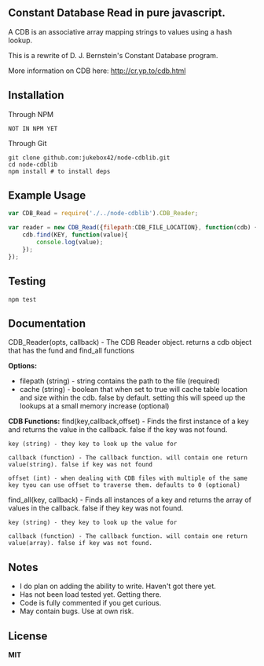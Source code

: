 ## Constant Database Read in pure javascript. 

A CDB is an associative array mapping strings to values using a hash lookup.

This is a rewrite of D. J. Bernstein's Constant Database program.

More information on CDB here: http://cr.yp.to/cdb.html

## Installation

Through NPM

	NOT IN NPM YET

Through Git

	git clone github.com:jukebox42/node-cdblib.git
	cd node-cdblib
	npm install # to install deps

## Example Usage
```javascript
var CDB_Read = require('./../node-cdblib').CDB_Reader;

var reader = new CDB_Read({filepath:CDB_FILE_LOCATION}, function(cdb) {
	cdb.find(KEY, function(value){
		console.log(value);
	});
});
```
## Testing

	npm test

## Documentation
CDB_Reader(opts, callback) - The CDB Reader object. returns a cdb object that has the fund and find_all functions

**Options:**
- filepath (string) - string contains the path to the file (required)
- cache (string) - boolean that when set to true will cache table location and size within the cdb. false by default. setting this will speed up the lookups at a small memory increase (optional)

**CDB Functions:**
find(key,callback,offset) - Finds the first instance of a key and returns the value in the callback. false if the key was not found.

	key (string) - they key to look up the value for
	
	callback (function) - The callback function. will contain one return value(string). false if key was not found
	
	offset (int) - when dealing with CDB files with multiple of the same key tyou can use offset to traverse them. defaults to 0 (optional)

find_all(key, callback) - Finds all instances of a key and returns the array of values in the callback. false if they key was not found.
	
	key (string) - they key to look up the value for
	
	callback (function) - The callback function. will contain one return value(array). false if key was not found.

## Notes
- I do plan on adding the ability to write. Haven't got there yet.
- Has not been load tested yet. Getting there.
- Code is fully commented if you get curious.
- May contain bugs. Use at own risk.

## License

**MIT**
